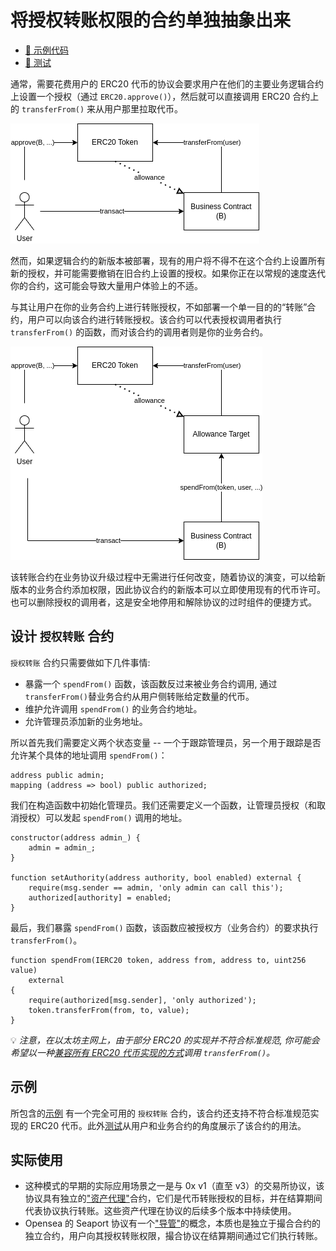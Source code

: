 # 将授权转账权限的合约单独抽象出来

- [📜 示例代码](./AllowanceTarget.sol)
- [🐞 测试](../../test/AllowanceTarget.t.sol)


通常，需要花费用户的 ERC20 代币的协议会要求用户在他们的主要业务逻辑合约上设置一个授权（通过 `ERC20.approve()`），然后就可以直接调用 ERC20 合约上的 `transferFrom()` 来从用户那里拉取代币。


![直接授权业务合约](./direct-allowance.png)

然而，如果逻辑合约的新版本被部署，现有的用户将不得不在这个合约上设置所有新的授权，并可能需要撤销在旧合约上设置的授权。如果你正在以常规的速度迭代你的合约，这可能会导致大量用户体验上的不适。


与其让用户在你的业务合约上进行转账授权，不如部署一个单一目的的“转账”合约，用户可以向该合约进行转账授权。该合约可以代表授权调用者执行 `transferFrom()` 的函数，而对该合约的调用者则是你的业务合约。



![授权给单独抽象出来的转账合约](./allowance-target.png)

该转账合约在业务协议升级过程中无需进行任何改变，随着协议的演变，可以给新版本的业务合约添加权限，因此协议合约的新版本可以立即使用现有的代币许可。也可以删除授权的调用者，这是安全地停用和解除协议的过时组件的便捷方式。



## 设计 `授权转账` 合约


`授权转账` 合约只需要做如下几件事情:
- 暴露一个 `spendFrom()` 函数，该函数反过来被业务合约调用, 通过`transferFrom()`替业务合约从用户侧转账给定数量的代币。
- 维护允许调用 `spendFrom()` 的业务合约地址。
- 允许管理员添加新的业务地址。

所以首先我们需要定义两个状态变量 -- 一个于跟踪管理员，另一个用于跟踪是否允许某个具体的地址调用 `spendFrom()`：

```solidity
address public admin;
mapping (address => bool) public authorized;
```

我们在构造函数中初始化管理员。我们还需要定义一个函数，让管理员授权（和取消授权）可以发起 `spendFrom()` 调用的地址。


```solidity
constructor(address admin_) {
    admin = admin_;
}

function setAuthority(address authority, bool enabled) external {
    require(msg.sender == admin, 'only admin can call this');
    authorized[authority] = enabled;
}
```

最后，我们暴露 `spendFrom()` 函数，该函数应被授权方（业务合约）的要求执行 `transferFrom()`。


```solidity
function spendFrom(IERC20 token, address from, address to, uint256 value)
    external
{
    require(authorized[msg.sender], 'only authorized');
    token.transferFrom(from, to, value);
}
```

💡 *注意，在以太坊主网上，由于部分 ERC20 的实现并不符合标准规范, 你可能会希望以一种[兼容所有 ERC20 代币实现的方式](../erc20-compatibility/)调用 `transferFrom()`。*


## 示例

所包含的[示例](./AllowanceTarget.sol) 有一个完全可用的 `授权转账` 合约，该合约还支持不符合标准规范实现的 ERC20 代币。此外[测试](../../test/AllowanceTarget.sol)从用户和业务合约的角度展示了该合约的用法。


## 实际使用
- 这种模式的早期的实际应用场景之一是与 0x v1（直至 v3）的交易所协议，该协议具有独立的["资产代理"](https://etherscan.io/address/0xf740b67da229f2f10bcbd38a7979992fcc71b8eb#code#F17#L1)合约，它们是代币转账授权的目标，并在结算期间代表协议执行转账。这些资产代理在协议的后续多个版本中持续使用。
- Opensea 的 Seaport 协议有一个["导管"](https://github.com/ProjectOpenSea/seaport/blob/main/contracts/conduit/Conduit.sol)的概念，本质也是独立于撮合合约的独立合约，用户向其授权转账权限，撮合协议在结算期间通过它们执行转账。

